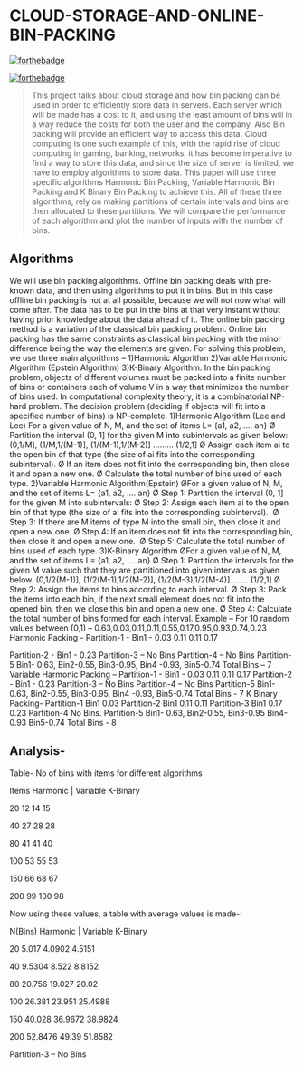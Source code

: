 # CLOUD-STORAGE-AND-ONLINE-BIN-PACKING

[![forthebadge](https://forthebadge.com/images/badges/built-with-love.svg)](https://forthebadge.com)

[![forthebadge](https://forthebadge.com/images/badges/made-with-c-plus-plus.svg)](https://forthebadge.com)

> This project talks about cloud storage and how bin packing can be used in order to efficiently store data in servers. Each server which will be made has a cost to it, and using the least amount of bins will in a way reduce the costs for both the user and the company. Also Bin packing will provide an efficient way to access this data. Cloud computing is one such example of this, with the rapid rise of cloud computing in gaming, banking, networks, it has become imperative to find a way to store this data, and since the size of server is limited, we have to employ algorithms to store data. This paper will use three specific algorithms Harmonic Bin Packing, Variable Harmonic Bin Packing and K Binary Bin Packing to achieve this. All of these three algorithms, rely on making partitions of certain intervals and bins are then allocated to these partitions. We will compare the performance of each algorithm and plot the number of inputs with the number of bins.


## Algorithms
We will use bin packing algorithms. Offline bin packing deals with pre-known data, and then using algorithms to put it in bins. But in this case offline bin packing is not at all possible, because we will not now what will come after. The data has to be put in the bins at that very instant without having prior knowledge about the data ahead of it. The online bin packing method is a variation of the classical bin packing problem.
Online bin packing has the same constraints as classical bin packing with the minor difference being the way the elements are given.
For solving this problem, we use three main algorithms – 1)Harmonic Algorithm
2)Variable Harmonic Algorithm (Epstein Algorithm) 3)K-Binary Algorithm.
In the bin packing problem, objects of different volumes must be packed into a finite number of bins or containers each of volume V in a way that minimizes the number of bins used. In computational complexity theory, it is
a combinatorial NP-hard problem. The decision problem (deciding if objects will fit into a specified number of bins) is NP-complete.
1)Harmonic Algorithm (Lee and Lee)
For a given value of N, M, and the set of items L= {a1, a2, .... an}
Ø Partition the interval (0, 1] for the given M into subintervals as given below:
(0,1/M], (1/M,1/(M-1)], (1/(M-1),1/(M-2)] ......... (1/2,1]
Ø Assign each item ai to the open bin of that type (the size of ai fits into the corresponding subinterval).
Ø If an item does not fit into the corresponding bin, then close it and open a new one.
Ø Calculate the total number of bins used of each type. 2)Variable Harmonic Algorithm(Epstein)
ØFor a given value of N, M, and the set of items L= {a1, a2, .... an}
Ø Step 1: Partition the interval (0, 1] for the given M into subintervals:
Ø Step 2: Assign each item ai to the open bin of that type (the size of ai fits
into the corresponding subinterval). 
Ø Step 3: If there are M items of type M into the small bin, then close it and
open a new one.
Ø Step 4: If an item does not fit into the corresponding bin, then close it and
open a new one. 
Ø Step 5: Calculate the total number of bins used of each type.
3)K-Binary Algorithm
ØFor a given value of N, M, and the set of items L= {a1, a2, .... an}
Ø Step 1: Partition the intervals for the given M value such that they are
partitioned into given intervals as given below.
(0,1/2(M-1)], (1/2(M-1),1/2(M-2)], (1/2(M-3),1/2(M-4)] ....... (1/2,1]
Ø Step 2: Assign the items to bins according to each interval.
Ø Step 3: Pack the items into each bin, if the next small element does not fit
into the opened bin, then we close this bin and open a new one.
Ø Step 4: Calculate the total number of bins formed for each interval.
Example –
For 10 random values between (0,1) – 0.63,0.03,0.11,0.11,0.55,0.17,0.95,0.93,0.74,0.23
Harmonic Packing -
Partition-1 - Bin1 - 0.03 0.11 0.11 0.17

Partition-2 - Bin1 - 0.23
Partition-3 – No Bins
Partition-4 – No Bins
Partition-5 Bin1- 0.63, Bin2-0.55, Bin3-0.95, Bin4 -0.93, Bin5-0.74 Total Bins – 7
Variable Harmonic Packing –
Partition-1 - Bin1 - 0.03 0.11 0.11 0.17 Partition-2 - Bin1 - 0.23
Partition-3 – No Bins
Partition-4 – No Bins
Partition-5 Bin1- 0.63, Bin2-0.55, Bin3-0.95, Bin4 -0.93, Bin5-0.74 Total Bins - 7
K Binary Packing-
Partition-1 Bin1 0.03
Partition-2 Bin1 0.11 0.11
Partition-3 Bin1 0.17 0.23
Partition-4 No Bins.
Partition-5 Bin1- 0.63, Bin2-0.55, Bin3-0.95 Bin4-0.93 Bin5-0.74 Total Bins - 8
## Analysis-

Table- No of bins with items for different algorithms

Items	Harmonic   |    Variable	K-Binary
			
20	12			14	15
			
40	27			28	28
			
80	41			41	40
			
100	53			55	53
			
150	66			68	67
			
200	99			100	98
			
Now using these values, a table with average values is made-:
			
N(Bins)	Harmonic   |	Variable	K-Binary
			
20	5.017		4.0902	      4.5151
			
40	9.5304		8.522	      8.8152
			
80	20.756		19.027	      20.02
			
 
100	26.381		23.951	     25.4988
			
150	40.028		36.9672	     38.9824
			
200	52.8476		49.39	     51.8582
			

Partition-3 – No Bins

